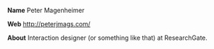 **Name** 
Peter Magenheimer

**Web** 
http://peterjmags.com/

**About** 
Interaction designer (or something like that) at ResearchGate.
